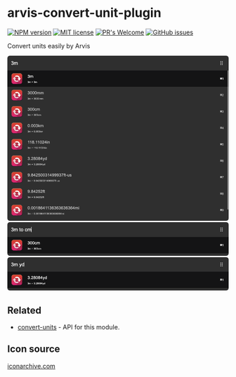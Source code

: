 # arvis-convert-unit-plugin
[![NPM version](https://badge.fury.io/js/arvis-convert-unit-plugin.svg)](http://badge.fury.io/js/arvis-convert-unit-plugin)
[![MIT license](https://img.shields.io/badge/License-MIT-blue.svg)](https://lbesson.mit-license.org/)
[![PR's Welcome](https://img.shields.io/badge/PRs-welcome-brightgreen.svg?style=flat)](http://makeapullrequest.com)
[![GitHub issues](https://img.shields.io/github/issues/jopemachine/arvis-convert-unit-plugin.svg)](https://GitHub.com/jopemachine/arvis-convert-unit-plugin/issues/)

Convert units easily by Arvis

![](./media/demo1.png)
![](./media/demo2.png)
![](./media/demo3.png)

## Related

* [convert-units](https://github.com/convert-units/convert-units) - API for this module.

## Icon source

[iconarchive.com](https://iconarchive.com/show/flatwoken-icons-by-alecive/Apps-Accessories-Media-Converter-icon.html)
